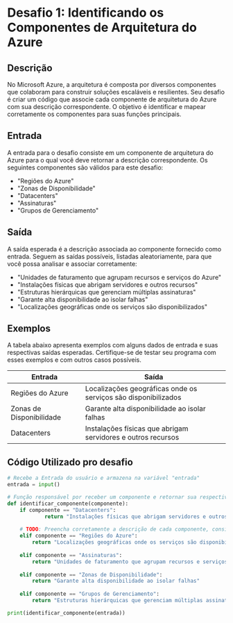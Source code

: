 # Desafio 1:  Identificando os Componentes de Arquitetura do Azure

## Descrição
No Microsoft Azure, a arquitetura é composta por diversos componentes que colaboram para construir soluções escaláveis e resilientes. Seu desafio é criar um código que associe cada componente de arquitetura do Azure com sua descrição correspondente. O objetivo é identificar e mapear corretamente os componentes para suas funções principais.

## Entrada
A entrada para o desafio consiste em um componente de arquitetura do Azure para o qual você deve retornar a descrição correspondente. Os seguintes componentes são válidos para este desafio:

- "Regiões do Azure"
- "Zonas de Disponibilidade"
- "Datacenters"
- "Assinaturas"
- "Grupos de Gerenciamento"

## Saída
A saída esperada é a descrição associada ao componente fornecido como entrada. Seguem as saídas possíveis, listadas aleatoriamente, para que você possa analisar e associar corretamente:

- "Unidades de faturamento que agrupam recursos e serviços do Azure"
- "Instalações físicas que abrigam servidores e outros recursos"
- "Estruturas hierárquicas que gerenciam múltiplas assinaturas"
- "Garante alta disponibilidade ao isolar falhas"
- "Localizações geográficas onde os serviços são disponibilizados"

## Exemplos
A tabela abaixo apresenta exemplos com alguns dados de entrada e suas respectivas saídas esperadas. Certifique-se de testar seu programa com esses exemplos e com outros casos possíveis.

| Entrada               | Saída                                                    |
|-----------------------|----------------------------------------------------------|
| Regiões do Azure       | Localizações geográficas onde os serviços são disponibilizados |
| Zonas de Disponibilidade | Garante alta disponibilidade ao isolar falhas             |
| Datacenters           | Instalações físicas que abrigam servidores e outros recursos |

## Código Utilizado pro desafio

```python
# Recebe a Entrada do usuário e armazena na variável "entrada"
entrada = input()

# Função responsável por receber um componente e retornar sua respectiva descrição.
def identificar_componente(componente):
	if componente == "Datacenters":
			return "Instalações físicas que abrigam servidores e outros recursos"
			
	# TODO: Preencha corretamente a descrição de cada componente, considerando as condições abaixo e Saídas possíveis:		
	elif componente == "Regiões do Azure":
	    return "Localizações geográficas onde os serviços são disponibilizados"
	    
	elif componente == "Assinaturas":
	    return "Unidades de faturamento que agrupam recursos e serviços do Azure"
	    	    	
	elif componente == "Zonas de Disponibilidade":
	    return "Garante alta disponibilidade ao isolar falhas"
	    
	elif componente == "Grupos de Gerenciamento":
	    return "Estruturas hierárquicas que gerenciam múltiplas assinaturas"	    

print(identificar_componente(entrada))
